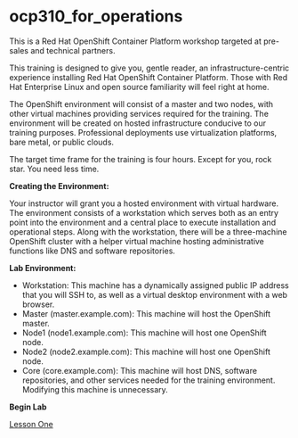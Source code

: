 # ocp310_for_operations
This is a Red Hat OpenShift Container Platform workshop targeted at pre-sales and technical partners. 

This training is designed to give you, gentle reader, an infrastructure-centric experience installing Red Hat OpenShift Container Platform. Those with Red Hat Enterprise Linux and open source familiarity will feel right at home.

The OpenShift environment will consist of a master and two nodes, with other virtual machines providing services required for the training. The environment will be created on hosted infrastructure conducive to our training purposes. Professional deployments use virtualization platforms, bare metal, or public clouds.

The target time frame for the training is four hours. Except for you, rock star. You need less time.

**Creating the Environment:**

Your instructor will grant you a hosted environment with virtual hardware. The environment consists of a workstation which serves both as an entry point into the environment and a central place to execute installation and operational steps. Along with the workstation, there will be a three-machine OpenShift cluster with a helper virtual machine hosting administrative functions like DNS and software repositories. 

**Lab Environment:**

* Workstation: This machine has a dynamically assigned public IP address that you will SSH to, as well as a virtual desktop environment with a web browser. 
* Master (master.example.com): This machine will host the OpenShift master.
* Node1 (node1.example.com): This machine will host one OpenShift node.
* Node2 (node2.example.com): This machine will host one OpenShift node.
* Core (core.example.com): This machine will host DNS, software repositories, and other services needed for the training environment. Modifying this machine is unnecessary.

**Begin Lab**

[Lesson One](01-lesson-getting_familiar.md)
